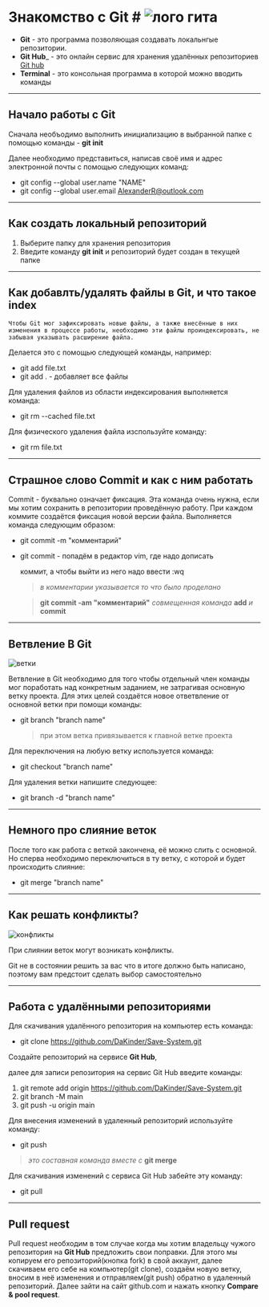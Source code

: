 # Знакомство с Git # ![лого гита](Git_logo.png)

+ __Git__ - это программа позволяющая создавать локальнгые репозитории.
+ __Git Hub___ - это онлайн сервис для хранения удалённых репозиториев
[Git hub](https://github.com/ "перейти на страницу")
+ __Terminal__ - это консольная программа в которой можно вводить команды

***

## Начало работы с Git

Сначала необъодимо выполнить инициализацию в выбранной папке с помощью команды - **git init**

Далее необходимо представиться, написав своё имя и адрес электронной почты с помощью следующих команд:

+ git config --global user.name "NAME"
+ git config --global user.email AlexanderR@outlook.com

***

## Как создать локальный репозиторий

1. Выберите папку для хранения репозитория
2. Введите команду **git init** и репозиторий будет создан в текущей папке

***

## Как добавлть/удалять файлы в Git, и что такое index

    Чтобы Git мог зафиксировать новые файлы, а также внесённые в них изменения в процессе работы, необходимо эти файлы проиндексировать, не забывая указывать расширение файла.

Делается это с помощью следующей команды, например:
+ git add file.txt
+ git add . - добавляет все файлы

Для удаления файлов из области индексирования выполняется команда:
+ git rm --cached file.txt

Для физического удаления файла изспользуйте команду:

+ git rm file.txt

***

## Страшное слово Commit и как с ним работать

Commit - буквально означает фиксация. Эта команда очень нужна, если мы хотим сохранить в репозитории проведённую работу. При каждом коммите создаётся фиксация новой версии файла. Выполняется команда следующим образом:

+ git commit -m "комментарий"
+ git commit - попадём в редактор vim, где надо дописать

    коммит, а чтобы выйти из него надо ввести :wq

    >*в комментарии указывается то что было проделано*

    >__git commit -am "комментарий"__ *совмещенная команда* __add__ *и* __commit__

***

## Ветвление В Git
![ветки](Branches.jpg)

Ветвление в Git необходимо для того чтобы отдельный член команды мог поработать над конкретным заданием, не затрагивая основную ветку проекта. Для этих целей создаётся новое ответвление от основной ветки при помощи команды:

+ git branch "branch name"

    >при этом ветка привязывается к главной ветке проекта

Для переключения на любую ветку используется команда:
+ git checkout "branch name"

Для удаления ветки напишите следующее:
+ git branch -d "branch name"

***

## Немного про слияние веток

После того как работа с веткой закончена, её можно слить с основной.
Но сперва необходимо переключиться в ту ветку, с которой и будет происходить слияние:

+ git merge "branch name"

***

## Как решать конфликты?
![конфликты](Conflicts.jpg)

При слиянии веток могут возникать конфликты.

Git не в состоянии решить за вас что в итоге должно быть написано, поэтому вам предстоит сделать выбор самостоятельно
 
***

## Работа с удалёнными репозиториями
Для скачивания удалённого репозитория на компьютер есть команда:

+ git clone https://github.com/DaKinder/Save-System.git

Создайте репозиторий на сервисе __Git Hub__,

 далее
для записи репозитория на сервис Git Hub введите команды:

1. git remote add origin https://github.com/DaKinder/Save-System.git
2. git branch -M main
3. git push -u origin main

Для внесения изменений в удаленный репозиторий используйте команду:

+ git push
> *это составная команда вместе с* __git merge__

Для скачивания изменений с сервиса Git Hub забейте эту команду:

+ git pull

***

## Pull request

Pull request необходим в том случае когда мы хотим владельцу чужого репозитория на __Git Hub__ предложить свои поправки. Для этого мы копируем его репозиторий(кнопка fork) в свой аккаунт, далее скачиваем его себе на компьютер(git clone), создаём новую ветку, вносим в неё изменения и отправляем(git push) обратно в удаленный репозиторий. Далее зайти на сайт github.com и нажать кнопку __Compare & pool request__.